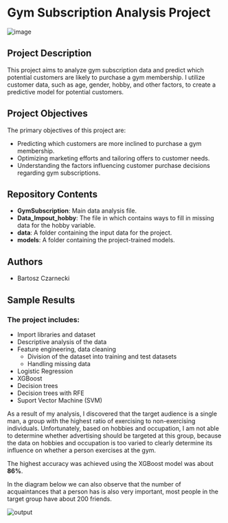 # Gym Subscription Analysis Project

![image](https://github.com/Bartoszcz28/Gym_Subscription/assets/82092858/0e581b8f-4015-4e2e-b944-3be255261468)

## Project Description
This project aims to analyze gym subscription data and predict which potential customers are likely to purchase a gym membership. I utilize customer data, such as age, gender, hobby, and other factors, to create a predictive model for potential customers.

## Project Objectives
The primary objectives of this project are:

- Predicting which customers are more inclined to purchase a gym membership.
- Optimizing marketing efforts and tailoring offers to customer needs.
- Understanding the factors influencing customer purchase decisions regarding gym subscriptions.

## Repository Contents
- **GymSubscription**: Main data analysis file.
- **Data_Impout_hobby**: The file in which contains ways to fill in missing data for the hobby variable. 
- **data**: A folder containing the input data for the project.
- **models**: A folder containing the project-trained models.

## Authors
- Bartosz Czarnecki

## Sample Results


### The project includes:
* Import libraries and dataset
* Descriptive analysis of the data
* Feature engineering, data cleaning
    * Division of the dataset into training and test datasets
    * Handling missing data
* Logistic Regression
* XGBoost
* Decision trees
* Decision trees with RFE
* Suport Vector Machine (SVM)

As a result of my analysis, I discovered that the target audience is a single man, a group with the highest ratio of exercising to non-exercising individuals. Unfortunately, based on hobbies and occupation, I am not able to determine whether advertising should be targeted at this group, because the data on hobbies and occupation is too varied to clearly determine its influence on whether a person exercises at the gym.

The highest accuracy was achieved using the XGBoost model was about **86%**.

In the diagram below we can also observe that the number of acquaintances that a person has is also very important, most people in the target group have about 200 friends.

![output](https://github.com/Bartoszcz28/Gym_Subscription/assets/82092858/9a7e6525-162d-403e-b4bb-3d6897983d51)


